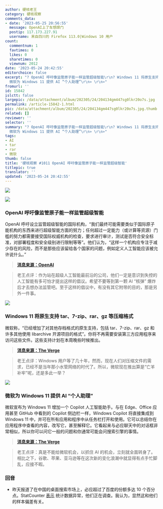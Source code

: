 ```yaml
---
author: 硬核老王
category: 硬核观察
comments_data:
- date: '2023-05-25 20:56:55'
  message: OpenAI上了车想焊门
  postip: 117.173.227.91
  username: 来自四川的 Firefox 113.0|Windows 10 用户
count:
  commentnum: 1
  favtimes: 0
  likes: 0
  sharetimes: 0
  viewnum: 2012
date: '2023-05-24 20:42:55'
editorchoice: false
excerpt: "? OpenAI 呼吁像监管原子能一样监管超级智能\r\n? Windows 11 将原生支持 tar、7-zip、rar、gz 等压缩格式\r\n?
  微软为 Windows 11 提供 AI “个人助理”\r\n» \r\n»"
fromurl: ''
id: 15842
islctt: false
largepic: /data/attachment/album/202305/24/204134gm447sg0lkr20o7s.jpg
permalink: /article-15842-1.html
pic: /data/attachment/album/202305/24/204134gm447sg0lkr20o7s.jpg.thumb.jpg
related: []
reviewer: ''
selector: ''
summary: "? OpenAI 呼吁像监管原子能一样监管超级智能\r\n? Windows 11 将原生支持 tar、7-zip、rar、gz 等压缩格式\r\n?
  微软为 Windows 11 提供 AI “个人助理”\r\n» \r\n»"
tags:
- AI
- tar
- rar
- 微软
thumb: false
title: '硬核观察 #1011 OpenAI 呼吁像监管原子能一样监管超级智能'
titlepic: true
translator: ''
updated: '2023-05-24 20:42:55'
---
```


![](/data/attachment/album/202305/24/204134gm447sg0lkr20o7s.jpg)


![](/data/attachment/album/202305/24/204146k73d1dlbsdl7bsb9.jpg)


### OpenAI 呼吁像监管原子能一样监管超级智能


OpenAI 呼吁设立监管超级智能的国际机构，“我们最终可能需要类似于国际原子能机构的东西来进行超级智能方面的努力；任何超过一定能力（或计算等资源）门槛的努力都需要接受国际权威机构的检查，要求进行审计，测试是否符合安全标准，对部署程度和安全级别进行限制等等”。他们认为，“这样一个机构应专注于减少存在的风险，而不是那些应该留给各个国家的问题，例如定义人工智能应该被允许说什么。”



> 
> **[消息来源：OpenAI](https://openai.com/blog/governance-of-superintelligence)**
> 
> 
> 



> 
> 老王点评：作为站在超级人工智能最前沿的公司，他们一定是意识到失控的人工智能有多可怕才提出这样的倡议。希望不要等到第一颗 AI “核弹” 爆炸后才去想办法监管吧。至于这样的倡议中，有没有其它附带的目的，那是另外一件事。
> 
> 
> 


![](/data/attachment/album/202305/24/204157sc2r33t06y0hv637.jpg)


### Windows 11 将原生支持 tar、7-zip、rar、gz 等压缩格式


微软称，“已经增加了对其他存档格式的原生支持，包括 tar、7-zip、rar、gz 和许多其他使用 libarchive 开源项目的格式”。你将不再需要安装第三方应用程序来访问这些文件。这些支持计划在本周晚些时候推出。



> 
> **[消息来源：The Verge](https://www.theverge.com/2023/5/23/23734625/microsoft-windows-11-rar-support-native)**
> 
> 
> 



> 
> 老王点评：Windows 用户等了几十年，然而，现在人们对压缩文件的需求，已经不是当年那小水管网络的时代了。所以，微软现在推出算是“亡羊补牢”呢，还是多此一举？
> 
> 
> 


![](/data/attachment/album/202305/24/204227rcomtosqmno8noc2.jpg)


### 微软为 Windows 11 提供 AI “个人助理”


微软宣布为 Windows 11 增加一个 Copilot 人工智能助手。与在 Edge、Office 应用甚至 GitHub 中看到的 Copilot 侧边栏一样，Windows Copilot 将直接集成到 Windows 11 中，并可在所有应用和程序中从任务栏打开和使用。它可以总结你在应用程序中查看的内容，改写它，甚至解释它。它看起来与必应聊天中的对话框非常相似，所以你可以问它一般的问题和你通常可能会问搜索引擎的事情。



> 
> **[消息来源：The Verge](https://www.theverge.com/2023/5/23/23732454/microsoft-ai-windows-11-copilot-build)**
> 
> 
> 



> 
> 老王点评：真是不能给微软机会，以抓住 AI 的机会，立刻就全面转身了。相比之下，谷歌、苹果、亚马逊等在这次新的变化浪潮中就显得有点手忙脚乱，应接不暇。
> 
> 
> 


### 回音


* 昨天报道了在中国的桌面搜索市场上，必应超过了百度的份额多达 10 个百分点。StatCounter [表示](https://pandaily.com/research-institute-responds-to-bing-overtaking-baidus-desktop-market-share-in-china/) 统计数据异常，他们正在调查。我认为，显然这和他们的样本偏差有关。